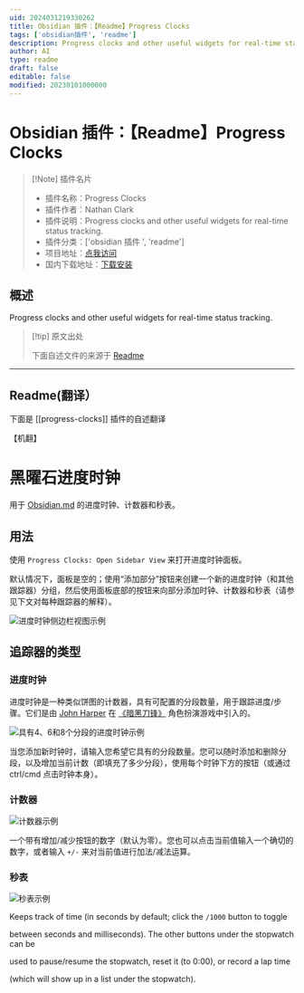 ```yaml
---
uid: 2024031219330262
title: Obsidian 插件：【Readme】Progress Clocks
tags: ['obsidian插件', 'readme']
description: Progress clocks and other useful widgets for real-time status tracking.
author: AI
type: readme
draft: false
editable: false
modified: 20230101000000
---
```


# Obsidian 插件：【Readme】Progress Clocks

> [!Note] 插件名片
> - 插件名称：Progress Clocks
> - 插件作者：Nathan Clark
> - 插件说明：Progress clocks and other useful widgets for real-time status tracking.
> - 插件分类：['obsidian 插件 ', 'readme']
> - 项目地址：[点我访问](https://github.com/tokenshift/obsidian-progress-clocks)
> - 国内下载地址：[下载安装](https://pkmer.cn/products/plugin/pluginMarket/?progress-clocks)

## 概述

Progress clocks and other useful widgets for real-time status tracking.

> [!tip] 原文出处
>
>下面自述文件的来源于 [Readme](https://ghproxy.net/https://raw.githubusercontent.com/tokenshift/obsidian-progress-clocks/main/README.md)

---

## Readme(翻译）

下面是 [[progress-clocks]] 插件的自述翻译

【机翻】

# 黑曜石进度时钟

用于 [Obsidian.md](https://obsidian.md/) 的进度时钟、计数器和秒表。

## 用法

使用 `Progress Clocks: Open Sidebar View` 来打开进度时钟面板。

默认情况下，面板是空的；使用“添加部分”按钮来创建一个新的进度时钟（和其他跟踪器）分组，然后使用面板底部的按钮来向部分添加时钟、计数器和秒表（请参见下文对每种跟踪器的解释）。

![进度时钟侧边栏视图示例](https://cdn.pkmer.cn/covers/progress-clocks_2_0.png!pkmer)

## 追踪器的类型

### 进度时钟

进度时钟是一种类似饼图的计数器，具有可配置的分段数量，用于跟踪进度/步骤。它们是由 [John Harper](https://twitter.com/john_harper) 在 [《暗黑刀锋》](https://bladesinthedark.com/progress-clocks) 角色扮演游戏中引入的。

![具有4、6和8个分段的进度时钟示例](https://cdn.pkmer.cn/covers/progress-clocks_2_1.png!pkmer)

当您添加新时钟时，请输入您希望它具有的分段数量。您可以随时添加和删除分段，以及增加当前计数（即填充了多少分段），使用每个时钟下方的按钮（或通过 ctrl/cmd 点击时钟本身）。

### 计数器

![计数器示例](https://cdn.pkmer.cn/covers/progress-clocks_2_2.png!pkmer)

一个带有增加/减少按钮的数字（默认为零）。您也可以点击当前值输入一个确切的数字，或者输入 `+/-` 来对当前值进行加法/减法运算。

### 秒表

![秒表示例](https://cdn.pkmer.cn/covers/progress-clocks_2_3.png!pkmer)

Keeps track of time (in seconds by default; click the `/1000` button to toggle

between seconds and milliseconds). The other buttons under the stopwatch can be

used to pause/resume the stopwatch, reset it (to 0:00), or record a lap time

(which will show up in a list under the stopwatch).

